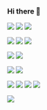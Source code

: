 ### Hi there 👋

<!--
**luizihara/luizihara** is a ✨ _special_ ✨ repository because its `README.md` (this file) appears on your GitHub profile.

Here are some ideas to get you started:

- 🔭 I’m currently working on ...
- 🌱 I’m currently learning ...
- 👯 I’m looking to collaborate on ...
- 🤔 I’m looking for help with ...
- 💬 Ask me about ...
- 📫 How to reach me: ...
- 😄 Pronouns: ...
- ⚡ Fun fact: ...
-->

<img src="https://img.icons8.com/officel/48/000000/ruby-programming-language.png"/> <img src="https://img.icons8.com/fluent/48/000000/console.png"/> <img src="https://img.icons8.com/color/64/000000/java-coffee-cup-logo.png"/>

<img src="https://img.icons8.com/color/48/000000/linux.png"/> <img src="https://img.icons8.com/color/48/000000/docker.png"/> <img src="https://img.icons8.com/color/48/000000/kubernetes.png"/>

<img src="https://img.icons8.com/color/48/000000/jenkins.png"/> <img src="https://img.icons8.com/fluent/48/000000/github.png"/>

<img src="https://img.icons8.com/color/48/000000/azure-1.png"/> <img src="https://img.icons8.com/color/48/000000/amazon.png"/>

<img src="https://img.icons8.com/color/48/000000/play-station.png"/> <img src="https://img.icons8.com/color/48/000000/nintendo-switch.png"/> <img src="https://img.icons8.com/fluent/48/000000/steam.png"/> <img src="https://img.icons8.com/fluent/48/000000/battle-net.png"/> 

<img src="https://img.icons8.com/fluent/48/000000/beer.png"/> 
